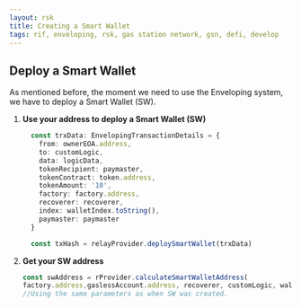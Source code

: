```yaml
---
layout: rsk
title: Creating a Smart Wallet
tags: rif, enveloping, rsk, gas station network, gsn, defi, develop
---
```


## Deploy a Smart Wallet

As mentioned before, the moment we need to use the Enveloping system, we have to deploy a Smart Wallet (SW).

1.  **Use your address to deploy a Smart Wallet (SW)**
    ```typescript
      const trxData: EnvelopingTransactionDetails = {
        from: ownerEOA.address,
        to: customLogic,
        data: logicData,
        tokenRecipient: paymaster,
        tokenContract: token.address,
        tokenAmount: '10',
        factory: factory.address,
        recoverer: recoverer,
        index: walletIndex.toString(),
        paymaster: paymaster
      }

      const txHash = relayProvider.deploySmartWallet(trxData)
    ```

2.  **Get your SW address**
    ```typescript
    const swAddress = rProvider.calculateSmartWalletAddress(
    factory.address,gaslessAccount.address, recoverer, customLogic, walletIndex, bytecodeHash)
    //Using the same parameters as when SW was created.
    ```
